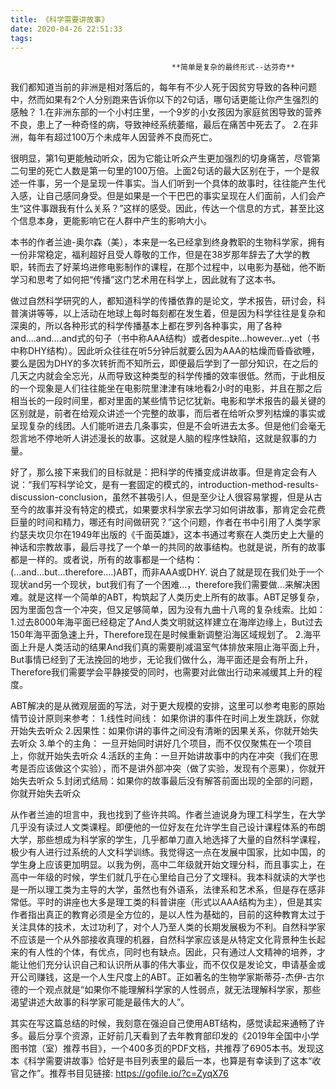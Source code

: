 ```yaml
---
title: 《科学需要讲故事》
date: 2020-04-26 22:51:33
tags:
---
```

                                        **简单是复杂的最终形式--达芬奇**

我们都知道当前的非洲是相对落后的，每年有不少人死于因贫穷导致的各种问题中，然而如果有2个人分别跑来告诉你以下的2句话，哪句话更能让你产生强烈的感触？
1.在非洲东部的一个小村庄里，一个9岁的小女孩因为家庭贫困导致的营养不良，患上了一种奇怪的病，导致神经系统萎缩，最后在痛苦中死去了。
2.在非洲，每年有超过100万个未成年人因营养不良而死亡。

很明显，第1句更能触动听众，因为它能让听众产生更加强烈的切身痛苦，尽管第二句里的死亡人数是第一句里的100万倍。上面2句话的最大区别在于，一个是叙述一件事，另一个是呈现一件事实。当人们听到一个具体的故事时，往往能产生代入感，让自己感同身受。但是如果是一个干巴巴的事实呈现在人们面前，人们会产生“这件事跟我有什么关系？”这样的感受。因此，传达一个信息的方式，甚至比这个信息本身，更能影响它在人群中产生的影响大小。

本书的作者兰迪-奥尔森（美），本来是一名已经拿到终身教职的生物科学家，拥有一份非常稳定，福利超好且受人尊敬的工作，但是在38岁那年辞去了大学的教职，转而去了好莱坞进修电影制作的课程，在那个过程中，以电影为基础，他不断学习和思考了如何把“传播”这门艺术用在科学上，因此就有了这本书。
<!-- more -->
做过自然科学研究的人，都知道科学的传播依靠的是论文，学术报告，研讨会，科普演讲等等，以上活动在地球上每时每刻都在发生着，但是因为科学往往是复杂和深奥的，所以各种形式的科学传播基本上都在罗列各种事实，用了各种and....and....and式的句子（书中称AAA结构）或者despite...however...yet（书中称DHY结构）。因此听众往往在听5分钟后就要么因为AAA的枯燥而昏昏欲睡，要么是因为DHY的多次转折而不知所云，即便最后学到了一部分知识，在之后的几天之内就会全忘光，从而导致这种类型的科学传播的效率很低。然而，于此相反的一个现象是人们往往能坐在电影院里津津有味地看2小时的电影，并且在那之后相当长的一段时间里，都对里面的某些情节记忆犹新。电影和学术报告的最关键的区别就是，前者在给观众讲述一个完整的故事，而后者在给听众罗列枯燥的事实或呈现复杂的线团。人们能听进去几条事实，但是不会听进去太多。但是他们会毫无怨言地不停地听人讲述漫长的故事。这就是人脑的程序性缺陷，这就是叙事的力量。

好了，那么接下来我们的目标就是：把科学的传播变成讲故事。但是肯定会有人说：“我们写科学论文，是有一套固定的模式的，introduction-method-results-discussion-conclusion，虽然不甚吸引人，但是至少让人很容易掌握，但是从古至今的故事并没有特定的模式，如果要求科学家去学习如何讲故事，那肯定会花费巨量的时间和精力，哪还有时间做研究？”这个问题，作者在书中引用了人类学家约瑟夫坎贝尔在1949年出版的《千面英雄》，这本书通过考察在人类历史上大量的神话和宗教故事，最后寻找了一个单一的共同的故事结构。也就是说，所有的故事都是一样的。或者说，所有的故事都是一个结构：(...and...but...therefore....)ABT，而非AAA或DHY. 说白了就是现在我们处于一个现状and另一个现状，but我们有了一个困难...，therefore我们需要做...来解决困难。就是这样一个简单的ABT，构筑起了人类历史上所有的故事。ABT足够复杂，因为里面包含一个冲突，但又足够简单，因为没有九曲十八弯的复杂线索。比如：
1.过去8000年海平面已经稳定了And人类文明就这样建立在海岸边缘上，But过去150年海平面急速上升，Therefore现在是时候重新调整沿海区域规划了。
2.海平面上升是人类活动的结果And我们真的需要削减温室气体排放来阻止海平面上升，But事情已经到了无法挽回的地步，无论我们做什么，海平面还是会有所上升，Therefore我们需要学会平静接受的同时，也需要对此做出行动来减缓其上升的程度。

ABT解决的是从微观层面的写法，对于更大规模的安排，这里可以参考电影的原始情节设计原则来参考：
1.线性时间线： 如果你讲的事件在时间上发生跳跃，你就开始失去听众 
2.因果性：如果你讲的事件之间没有清晰的因果关系，你就开始失去听众
3.单个的主角： 一旦开始同时讲好几个项目，而不仅仅聚焦在一个项目上，你就开始失去听众
4.活跃的主角：一旦开始讲故事中的内在冲突（我们在思考是否应该做这个实验），而不是讲外部冲突（做了实验，发现有个恶果），你就开始失去听众
5.封闭式结局：如果你的故事最后没有解答前面出现的全部的问题，你就开始失去听众

从作者兰迪的坦言中，我也找到了些许共鸣。作者兰迪说身为理工科学生，在大学几乎没有读过人文类课程。即便他的一位好友在允许学生自己设计课程体系的布朗大学，那些想成为科学家的学生，几乎都单刀直入地选择了大量的自然科学课程，极少有人进行过系统的人文科学训练。我觉得这一点在发展中国家，比如中国，的学生身上应该更加明显。以我为例，高中二年级就开始文理分科，而且事实上，在高中一年级的时候，学生们就几乎在心里给自己分了文理科。我本科就读的大学也是一所以理工类为主导的大学，虽然也有外语系，法律系和艺术系，但是存在感非常低。平时的讲座也大多是理工类的科普讲座（形式以AAA结构为主），但是其实作者指出真正的教育必须是全方位的，是以人性为基础的，目前的这种教育太过于关注具体的技术，太过功利了，对个人乃至人类的长期发展极为不利。自然科学家不应该是一个从外部接收真理的机器，自然科学家应该是从特定文化背景种生长起来的有人性的个体，有优点，同时也有缺点。因此，只有通过人文精神的培养，才能让他们充分认识自己和认识所从事的伟大事业，而不仅仅是发论文，申请基金或开公司赚钱，这是一个人生尺度上的ABT。正如著名的生物学家斯蒂芬-杰伊-古尔德的一个观点就是“如果你不能理解科学家的人性弱点，就无法理解科学家，那些渴望讲述大故事的科学家可能是最伟大的人”。

其实在写这篇总结的时候，我刻意在强迫自己使用ABT结构，感觉读起来通畅了许多。最后分享个资源，正好前几天看到了去年教育部印发的《2019年全国中小学图书馆（室）推荐书目》，一个400多页的PDF文档，共推荐了6905本书。发现这本《科学需要讲故事》恰好是书目列表里的最后一本，也算是有幸读到了这本“收官之作”。推荐书目见链接: https://gofile.io/?c=ZyqX76

